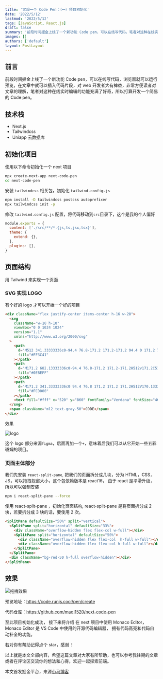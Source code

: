 ```yaml
---
title: '实现一个 Code Pen：（一）项目初始化'
date: '2022/5/12'
lastmod: '2022/5/12'
tags: [JavaScript, React.js]
draft: false
summary: '前段时间掘金上线了一个新功能 Code pen，可以在线写代码，笔者对这种在线实时编辑的功能充满了好奇，所以打算开发一个简易的 Code pen。'
images: []
authors: ['default']
layout: PostLayout
---
```


## 前言

前段时间掘金上线了一个新功能 Code pen，可以在线写代码，浏览器就可以运行预览，在文章中就可以插入代码片段，对 web 开发者大有裨益，非常方便读者对文章的理解，笔者对这种在线实时编辑的功能充满了好奇，所以打算开发一个简易的 Code pen。

## 技术栈

- Next.js
- Tailwindcss
- Uniapp 云数据库

## 初始化项目

使用以下命令初始化一个 next 项目

```bash
npx create-next-app next-code-pen
cd next-code-pen
```

安装 `tailwindcss` 相关包，初始化 `tailwind.config.js`

```bash
npm install -D tailwindcss postcss autoprefixer
npx tailwindcss init -p
```

修改 `tailwind.config.js` 配置，将代码移动到`src`目录下，这个是我的个人偏好

```js
module.exports = {
  content: ['./src/**/*.{js,ts,jsx,tsx}'],
  theme: {
    extend: {},
  },
  plugins: [],
}
```

## 页面结构

用 Tailwind 来实现一个页面

### SVG 实现 LOGO

有个好的 logo 才可以开始一个好的项目

```html
<div className="flex justify-center items-center h-16 w-28">
  <svg
    className="w-10 h-10"
    viewBox="0 0 1024 1024"
    version="1.1"
    xmlns="http://www.w3.org/2000/svg"
  >
    <path
      d="M512 341.33333336c0-94.4 76.8-171.2 171.2-171.2 94.4 0 171.2 76.8 171.2 171.2s-76.8 171.2-171.2 171.2C588.8 512.53333336 512 435.73333336 512 341.33333336z"
      fill="#FF3C41"
    ></path>
    <path
      d="M171.2 682.13333336c0-94.4 76.8-171.2 171.2-171.2H512v171.2C512 776.53333336 435.2 853.33333336 340.8 853.33333336s-169.6-76.8-169.6-171.2z"
      fill="#0EBEFF"
    ></path>
    <path
      d="M171.2 341.33333336c0 94.4 76.8 171.2 171.2 171.2H512V170.13333336H340.8c-94.4 0-169.6 76.8-169.6 171.2z"
      fill="#FCD000"
    ></path>
    <text fill="#fff" x="520" y="860" fontFamily="Verdana" fontSize="460">+</text>
  </svg>
  <span className="ml2 text-gray-50">CODE</span>
</div>
```

效果

![logo](https://p3-juejin.byteimg.com/tos-cn-i-k3u1fbpfcp/500e9470b0b2493590e752fd5f363637~tplv-k3u1fbpfcp-zoom-1.image)

这个 logo 部分来源`figma`，后面再加一个`+`，意味着后我们可以从它开始一些五彩斑斓的项目。

### 页面主体部分

我们先安装 `react-split-pane`, 把我们的页面拆分成几块，分为 HTML，CSS，JS，可以拖拽视窗大小，这个包依赖版本是 react16， 由于 react 是平滑升级，所以可以强制安装

```bash
npm i react-split-pane --force
```

使用 react-split-pane ，初始化页面结构, react-split-pane 是将页面拆分成 2 块，若要拆分成 3 块的话，要使用 2 次。

```html
<SplitPane defaultSize="50%" split="vertical">
  <SplitPane split="horizontal" defaultSize="33%">
    <div className="overflow-hidden flex flex-col w-full"></div>
    <SplitPane split="horizontal" defaultSize="50%">
      <div className="overflow-hidden flex flex-col  h-full w-full"></div>
      <div className="overflow-hidden flex flex-col h-full w-full"></div>
    </SplitPane>
  </SplitPane>
  <div className="bg-red-50 h-full overflow-hidden"></div>
</SplitPane>
```

## 效果

![拖拽效果](https://p3-juejin.byteimg.com/tos-cn-i-k3u1fbpfcp/95f4555de5cf40719eeb772fdf1740cb~tplv-k3u1fbpfcp-watermark.image?)

预览地址：https://code.runjs.cool/pen/create

代码仓库：https://github.com/maqi1520/next-code-pen

至此项目初始化成功， 接下来将介绍 在 next 项目中使用 Monaco Editor，Monaco Editor 是 VS Code 中使用的开源代码编辑器， 拥有代码高亮和代码自动补全的功能。

若对你有帮助记得点个 star，感谢！

以上就是本文全部内容，希望这篇文章对大家有所帮助，也可以参考我往期的文章或者在评论区交流你的想法和心得，欢迎一起探索前端。

本文首发掘金平台，来源[小马博客](https://maqib.cn/)

